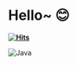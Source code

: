 # Hello~ 😊

**[![Hits](https://hits.seeyoufarm.com/api/count/incr/badge.svg?url=https%3A%2F%2Fgithub.com%2FJYCuzz&count_bg=%232BDF8D&title_bg=%2317BFDD&icon=&icon_color=%23E7E7E7&title=hits&edge_flat=false)](https://hits.seeyoufarm.com)**

![Java](https://img.shields.io/badge/Java-007396.svg?&style=for-the-badge&logo=Java&logoColor=white)


<!--
**JYCuzz/JYCuzz** is a ✨ _special_ ✨ repository because its `README.md` (this file) appears on your GitHub profile.

Here are some ideas to get you started:

- 🔭 I’m currently working on ...
- 🌱 I’m currently learning ...
- 👯 I’m looking to collaborate on ...
- 🤔 I’m looking for help with ...
- 💬 Ask me about ...
- 📫 How to reach me: ...
- 😄 Pronouns: ...
- ⚡ Fun fact: ...
-->
